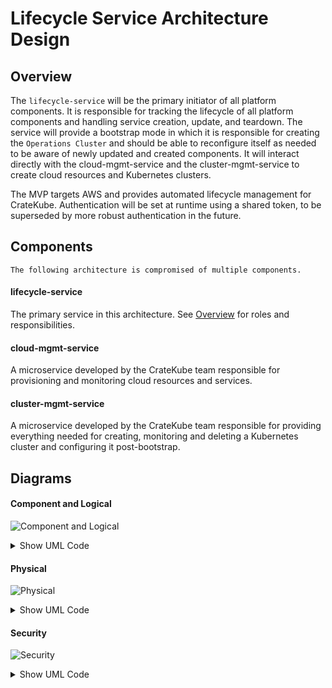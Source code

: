 # Lifecycle Service Architecture Design
## Overview    
The `lifecycle-service` will be the primary initiator of all platform components. 
It is responsible for tracking the lifecycle of all platform components and handling service creation, update, and teardown. 
The service will provide a bootstrap mode in which it is responsible for creating the `Operations Cluster` and should be able to reconfigure itself as needed to be aware of newly updated and created components. 
It will interact directly with the cloud-mgmt-service and the cluster-mgmt-service to create cloud resources and Kubernetes clusters.  

The MVP targets AWS and provides automated lifecycle management for CrateKube. 
Authentication will be set at runtime using a shared token, to be superseded by more robust authentication in the future.  

## Components 
`The following architecture is compromised of multiple components.`  

#### lifecycle-service  
The primary service in this architecture. See [Overview](#overview) for roles and responsibilities.  

#### cloud-mgmt-service  
A microservice developed by the CrateKube team responsible for provisioning and monitoring cloud resources and services. 

#### cluster-mgmt-service  
A microservice developed by the CrateKube team responsible for providing everything needed for creating, monitoring and deleting a Kubernetes cluster and configuring it post-bootstrap.   

## Diagrams
#### Component and Logical

![Component and Logical](https://www.plantuml.com/plantuml/img/bL8xRy8m4DxpAquWTRDA5rGn85IZJC00weGONEU8BFn0zeMgglhVwn0IjS4gz1Rx_3ryv_CiaF1K6PsH8esmK7kK7pBkDkXFIY8muCuSdKLBy00BLoefDCoLABqm6JHn5F8WIeG1rwugO2bip4mjkTWCuBFb0cnbpMAcDCH2W-zWE1hbCLhMLqVll5T8xyuVO4FEnuDVbh2r3Sf2W-uwBE5qrMNFIxVuZ_Bo_6NCd_vovReAXFvMztNxPsB_0VPOFB-bRaZLmzWq3Ko0hr_dTsZJLVn3VZt3kyNzOTLAZu8mF1QeCQxP36qH_-Kt)  

<details><summary>Show UML Code</summary>
<p>
  
```
@startuml
title Lifecycle Service - Component & Logical Diagram
       package "Cloud Management Service" {
         [cloud-mgmt-service] #00FFFF
       }
        package "Network Storage" {
          [network-storage]
        }
        package "Lifecycle Service" {
          [lifecycle-service] #FFB6C1
        }
        package "Cluster Management Service" {
          [cluster-mgmt-service] #fed8b1
        }
        [lifecycle-service] -->  [lifecycle-service] : CRUD
        [lifecycle-service] -->  [cluster-mgmt-service] : CRUD
        [lifecycle-service] -->  [cloud-mgmt-service] : CRUD
        [lifecycle-service] -->  [network-storage] : Creates/deletes
@enduml
```
  
</p>
</details>

#### Physical

![Physical](https://www.plantuml.com/plantuml/img/jP8zJyCm48Rt_8eZB23LJM50Y06r3QqOmeTK98QgW-DSKmj_HFQbLONwtt6Q5bKK40ktsBbxyjxhi_kUkADQg-X46g7g0c51LFcR975yrIqbBUgyzkY4DOI6kiBgXA-yuhblLYP3mREvTQnIt3HAYUQUq2M5z9GCNYUfrTgQRlL_JHwHLjQzILCEJ96s6dUev1BTEXbbmq5LAIauIMioouiX3o82NMk992c4JCvHh4NOJT0jfK1WyBnO-_2RWZl9IyTr99Ij2nYbb_0UGOYVfS-uoZjnau5zAkx4Bza4HeRd2eluVAiGC61EbWjYjp1zgj1jfJoagcxEDuCRSBOcz5lSs32w-1YBTuQQgBXuusN0TZLuu2Pywp2J_TaEyIQceaMPBZKntq8pE9rZSPrVVAARxteq4_bJXm1-rU_rnY5QuhSkHvTp9A_sn87wU3oyIdzrFnfE8BFD3TzR7xoJTI5_96xQvyLyMvzzzRg9Db4VJH5UqmS0)  

<details><summary>Show UML Code</summary>
<p>
  
```
@startuml
!include https://raw.githubusercontent.com/awslabs/aws-icons-for-plantuml/master/dist/AWSCommon.puml
!include https://raw.githubusercontent.com/awslabs/aws-icons-for-plantuml/master/dist/NetworkingAndContentDelivery/ELBApplicationLoadBalancer.puml
title Lifecycle Service - Physical Diagram
cloud EC2 {
    ELBApplicationLoadBalancer(alb,"Load Balancer","TLS Enabled")
    alb -right-> [Operations Cluster] : routes
    node "Operations Cluster" {
        package "Cluster Management Service" {
            [cluster-mgmt-service] #fed8b1
        }
        package "Cloud Management Service" {
            [cloud-mgmt-service] #00FFFF      
        }
        package "Lifecycle Service" {
            [lifecycle-service] #FFB6C1
        }
        package "EBS Local Host Storage" {
            [network-storage] 
        }
    }
}
@enduml
```
  
</p>
</details>

#### Security 

![Security](https://www.plantuml.com/plantuml/img/dL9D2y8m3BtlLmIzMj2BY0SHbPqK3nvLf7PnAwxTQ5D1n_wxzMFW1sFYEoNfoslooDWID-HK6f2a564k3oZEmaShD2Sf49YFX3EIpZ2JF3PS1JgB45hB70qdcMaBqzHPGjE28W2Fd8iZZptbMOS5rpvNgAcIhQWthCM3nbIiYDa7OQCBoeweTznHSYctq3vWDDZtxbtb-pTVGx-ffzLhlNGOJlhJL-aVcXWR_JZv45uAeWC9KMxBJwSo5pNxv4aDBdMxeSTVgpIAronI1cFKaR-XAm00)  

<details><summary>Show UML Code</summary>
<p>
  
```
@startuml
title Lifecycle Service - Security Diagram
node "Operations Cluster" {
    package "Cluster Management Service" {
        [cluster-mgmt-service\n{token_authz}] #fed8b1
    }
    package "Lifecycle Service" {
        [lifecycle-service\n{token_authz}] #FFB6C1
    }
    [lifecycle-service\n{token_authz}] --> [cluster-mgmt-service\n{token_authz}] : {token_authc, https}
    package "Cloud Management Service" {
        [cloud-mgmt-service\n{token_authz}] #00FFFF
    }
    [lifecycle-service\n{token_authz}] --> [cloud-mgmt-service\n{token_authz}] : {token_authc, https}
}
@enduml
```
  
</p>
</details>
